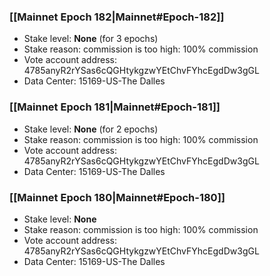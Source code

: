 ### [[Mainnet Epoch 182|Mainnet#Epoch-182]]
* Stake level: **None** (for 3 epochs)
* Stake reason: commission is too high: 100% commission
* Vote account address: 4785anyR2rYSas6cQGHtykgzwYEtChvFYhcEgdDw3gGL
* Data Center: 15169-US-The Dalles
### [[Mainnet Epoch 181|Mainnet#Epoch-181]]
* Stake level: **None** (for 2 epochs)
* Stake reason: commission is too high: 100% commission
* Vote account address: 4785anyR2rYSas6cQGHtykgzwYEtChvFYhcEgdDw3gGL
* Data Center: 15169-US-The Dalles
### [[Mainnet Epoch 180|Mainnet#Epoch-180]]
* Stake level: **None**
* Stake reason: commission is too high: 100% commission
* Vote account address: 4785anyR2rYSas6cQGHtykgzwYEtChvFYhcEgdDw3gGL
* Data Center: 15169-US-The Dalles